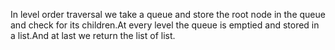 In level order traversal we take a queue and store the root node in the queue and check for its children.At every level the queue is emptied and stored in a list.And at last we return the list of list.